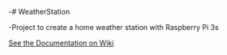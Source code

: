 -# WeatherStation

-Project to create a home weather station with Raspberry Pi 3s

[See the Documentation on Wiki](https://github.com/CDPTechnologies/WeatherStation/wiki)

